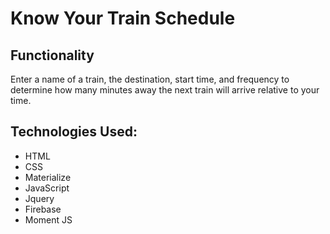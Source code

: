 <h1>Know Your Train Schedule </h1>

<h2>Functionality</h2>
Enter a name of a train, the destination, start time, and frequency to determine how many minutes away the next train will arrive relative to your time.

<h2>Technologies Used:</h2>

* HTML
* CSS
* Materialize
* JavaScript
* Jquery
* Firebase
* Moment JS
